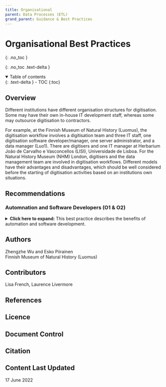 ```yaml
---
title: Organisational
parent: Data Processes (ETL)
grand_parent: Guidance & Best Practices
---
```


# Organisational Best Practices
{: .no_toc }

  {: .no_toc .text-delta }
<details open markdown="block">
  <summary>
    Table of contents
  </summary>
  {: .text-delta }
- TOC
{:toc}
</details>


## Overview
Different institutions have different organisation structures for digitisation. Some may have their
own in-house IT development staff, whereas some may outsource digitisation to contractors. 

For example, at the Finnish Museum of Natural History (Luomus), the digitisation workflow involves a
digitisation team and three IT staff, one digitisation software developer/manager, one server
administrator, and a data manager (Luo1). There are digitisers and one IT manager at Herbarium
João de Carvalho e Vasconcellos (LISI), Universidade de Lisboa. For the Natural History Museum
(NHM) London, digitisers and the data management team are involved in digitisation workflows.
Different models have their advantages and disadvantages, which should be well considered before
the starting of digitisation activities based on an institutions own situations.

## Recommendations

### Automnation and Software Developers (O1 & O2) ###
<details>
	<summary> <strong>Click here to expand:</strong> This best practice describes the benefits of automation and software development.</summary>
<p><strong>Level:</strong> Basic </p>
<p><strong>Use Case:</strong> As a museum director I want to use limited monetary resources efficiently so that I can provide best value to society.</p>
<p><strong>Recommendation:</strong></p>
<p>O1: Automate recurrent routine tasks as much as possible as part of the ETL
process.</p>
<p>O2: Employ/acquire one or few software developers instead of adding
more digitisation staff to speed up digitisation.</p>
<p><strong>Discussion</strong></p>
<p>Software development is expensive, but spending development resources
in automating tasks will eventually save money by reducing staff costs (or
allow using those staff more efficiently).</p>
<p><strong>Implementation Example:</strong></p>
<p>Instead of having staff manually create thumbnails with an image editor,
develop an image service that does the job; use existing image libraries
available (such as ImageMagick).</p>
</details>

## Authors
Zhengzhe Wu and Esko Piirainen\
Finnish Museum of Natural History (Luomus)

## Contributors
Lisa French, Laurence Livermore

## References

## Licence

## Document Control

## Citation


## Content Last Updated
17 June 2022
